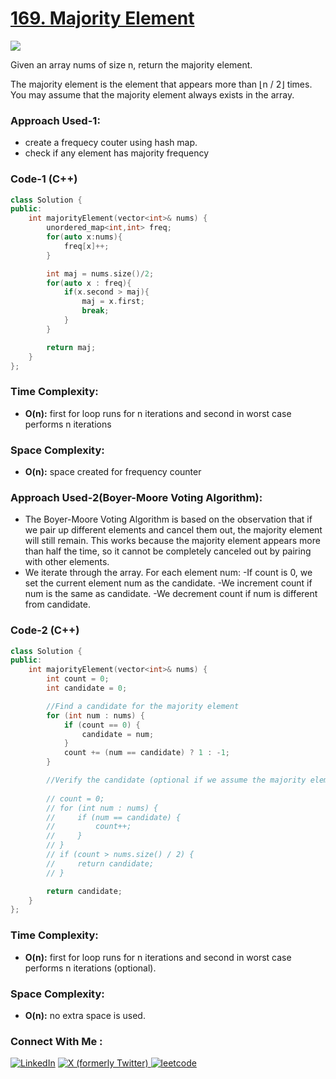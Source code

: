 # [169. Majority Element](https://leetcode.com/problems/majority-element/)

![](https://badgen.net/badge/Level/Easy/green)

Given an array nums of size n, return the majority element.

The majority element is the element that appears more than ⌊n / 2⌋ times. You may assume that the majority element always exists in the array.

### Approach Used-1:

-   create a frequecy couter using hash map.
-   check if any element has majority frequency

### Code-1 (C++)

```cpp
class Solution {
public:
    int majorityElement(vector<int>& nums) {
        unordered_map<int,int> freq;
        for(auto x:nums){
            freq[x]++;
        }

        int maj = nums.size()/2;
        for(auto x : freq){
            if(x.second > maj){
                maj = x.first;
                break;
            }
        }

        return maj;
    }
};
```

### Time Complexity:
- **O(n):** first for loop runs for n iterations and second in worst case performs n iterations

### Space Complexity:
- **O(n):** space created for frequency counter

### Approach Used-2(Boyer-Moore Voting Algorithm):

-   The Boyer-Moore Voting Algorithm is based on the observation that if we pair up different elements and cancel them out, the majority element will still remain. This works because the majority element appears more than half the time, so it cannot be completely canceled out by pairing with other elements.
-   We iterate through the array. For each element num:
    -If count is 0, we set the current element num as the candidate.
    -We increment count if num is the same as candidate.
    -We decrement count if num is different from candidate.

### Code-2 (C++)

```cpp
class Solution {
public:
    int majorityElement(vector<int>& nums) {
        int count = 0;
        int candidate = 0;

        //Find a candidate for the majority element
        for (int num : nums) {
            if (count == 0) {
                candidate = num;
            }
            count += (num == candidate) ? 1 : -1;
        }

        //Verify the candidate (optional if we assume the majority element always exists)
        
        // count = 0;
        // for (int num : nums) {
        //     if (num == candidate) {
        //         count++;
        //     }
        // }
        // if (count > nums.size() / 2) {
        //     return candidate;
        // }

        return candidate;
    }
};

```

### Time Complexity:
- **O(n):** first for loop runs for n iterations and second in worst case performs n iterations (optional).

### Space Complexity:
- **O(n):** no extra space is used.

### Connect With Me : 

<a href="https://www.linkedin.com/in/shivam-ray-b4306524a/" target="_blank"><img src="https://img.shields.io/badge/LinkedIn-0077B5?style=for-the-badge&logo=linkedin&logoColor=white" alt="LinkedIn"></a>
<a href="https://x.com/rai_shivam11/" target="_blank"><img src="https://img.shields.io/badge/Twitter-1DA1F2?style=for-the-badge&logo=twitter&logoColor=white" alt="X (formerly Twitter)">
</a>
<a href="https://leetcode.com/u/shrunited0702/" target="_blank"><img src="https://img.shields.io/badge/LeetCode-000000?style=for-the-badge&logo=LeetCode&logoColor=#d16c06" alt="leetcode">
</a>